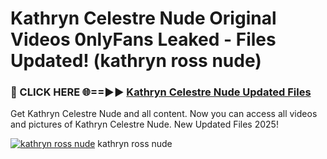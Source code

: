 # Kathryn Celestre Nude Original Videos 0nlyFans Leaked - Files Updated! (kathryn ross nude)

<h3>🔴 CLICK HERE 🌐==►► <a href="https://tinyurl.com/2p9ay9w9" rel="nofollow">Kathryn Celestre Nude Updated Files</a></h3>

Get Kathryn Celestre Nude and all content. Now you can access all videos and pictures of Kathryn Celestre Nude. New Updated Files 2025!

[![kathryn ross nude](https://i.imgur.com/KQgVmj3.gif)](https://tinyurl.com/2p9ay9w9)
kathryn ross nude